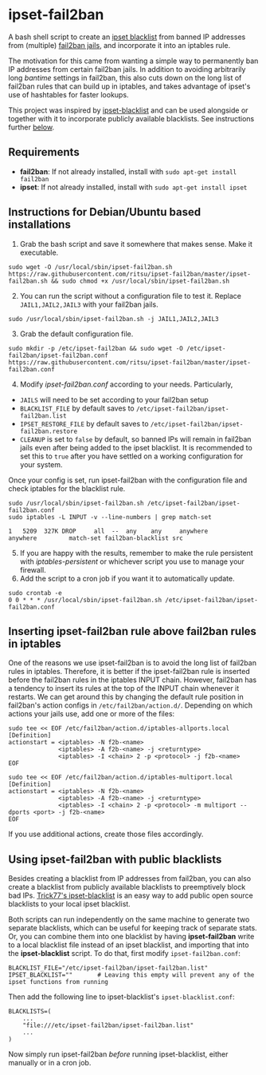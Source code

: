ipset-fail2ban
===============

A bash shell script to create an [ipset blacklist](http://ipset.netfilter.org/) from banned IP addresses from (multiple) [fail2ban jails](https://github.com/fail2ban/fail2ban), and incorporate it into an iptables rule.

The motivation for this came from wanting a simple way to permanently ban IP addresses from certain fail2ban jails. In addition to avoiding arbitrarily long _bantime_ settings in fail2ban, this also cuts down on the long list of fail2ban rules that can build up in iptables, and takes advantage of ipset's use of hashtables for faster lookups.

This project was inspired by [ipset-blacklist](https://github.com/trick77/ipset-blacklist) and can be used alongside or together with it to incorporate publicly available blacklists. See instructions further [below](#using-ipset-fail2ban-with-public-blacklists).

## Requirements
- **fail2ban**: If not already installed, install with `sudo apt-get install fail2ban`
- **ipset**: If not already installed, install with `sudo apt-get install ipset`

## Instructions for Debian/Ubuntu based installations
1. Grab the bash script and save it somewhere that makes sense. Make it executable.
```
sudo wget -O /usr/local/sbin/ipset-fail2ban.sh https://raw.githubusercontent.com/ritsu/ipset-fail2ban/master/ipset-fail2ban.sh && sudo chmod +x /usr/local/sbin/ipset-fail2ban.sh
```
2. You can run the script without a configuration file to test it. Replace `JAIL1,JAIL2,JAIL3` with your fail2ban jails.
```
sudo /usr/local/sbin/ipset-fail2ban.sh -j JAIL1,JAIL2,JAIL3
```
3. Grab the default configuration file.
```
sudo mkdir -p /etc/ipset-fail2ban && sudo wget -O /etc/ipset-fail2ban/ipset-fail2ban.conf https://raw.githubusercontent.com/ritsu/ipset-fail2ban/master/ipset-fail2ban.conf
```
4. Modify _ipset-fail2ban.conf_ according to your needs. Particularly,
- `JAILS` will need to be set according to your fail2ban setup
- `BLACKLIST_FILE` by default saves to `/etc/ipset-fail2ban/ipset-fail2ban.list`
- `IPSET_RESTORE_FILE` by default saves to `/etc/ipset-fail2ban/ipset-fail2ban.restore`
- `CLEANUP` is set to `false` by default, so banned IPs will remain in fail2ban jails even after being added to the ipset blacklist. It is recommended to set this to `true` after you have settled on a working configuration for your system.

Once your config is set, run ipset-fail2ban with the configuration file and check iptables for the blacklist rule.
```
sudo /usr/local/sbin/ipset-fail2ban.sh /etc/ipset-fail2ban/ipset-fail2ban.conf
sudo iptables -L INPUT -v --line-numbers | grep match-set

1   5209  327K DROP     all  --  any    any     anywhere         anywhere         match-set fail2ban-blacklist src
```
5. If you are happy with the results, remember to make the rule persistent with _iptables-persistent_ or whichever script you use to manage your firewall.
6. Add the script to a cron job if you want it to automatically update.
```
sudo crontab -e
0 0 * * * /usr/local/sbin/ipset-fail2ban.sh /etc/ipset-fail2ban/ipset-fail2ban.conf
```

## Inserting ipset-fail2ban rule above fail2ban rules in iptables
One of the reasons we use ipset-fail2ban is to avoid the long list of fail2ban rules in iptables. Therefore, it is better if the ipset-fail2ban rule is inserted before the fail2ban rules in the iptables INPUT chain. However, fail2ban has a tendency to insert its rules at the top of the INPUT chain whenever it restarts. We can get around this by changing the default rule position in fail2ban's action configs in `/etc/fail2ban/action.d/`. Depending on which actions your jails use, add one or more of the files:
```
sudo tee << EOF /etc/fail2ban/action.d/iptables-allports.local
[Definition]
actionstart = <iptables> -N f2b-<name>
              <iptables> -A f2b-<name> -j <returntype>
              <iptables> -I <chain> 2 -p <protocol> -j f2b-<name>
EOF
```
```
sudo tee << EOF /etc/fail2ban/action.d/iptables-multiport.local
[Definition]
actionstart = <iptables> -N f2b-<name>
              <iptables> -A f2b-<name> -j <returntype>
              <iptables> -I <chain> 2 -p <protocol> -m multiport --dports <port> -j f2b-<name>
EOF
```
If you use additional actions, create those files accordingly.

## Using ipset-fail2ban with public blacklists
Besides creating a blacklist from IP addresses from fail2ban, you can also create a blacklist from publicly available blacklists to preemptively block bad IPs. [Trick77's ipset-blacklist](https://github.com/trick77/ipset-blacklist) is an easy way to add public open source blacklists to your local ipset blacklist. 

Both scripts can run independently on the same machine to generate two separate blacklists, which can be useful for keeping track of separate stats. Or, you can combine them into one blacklist by having **ipset-fail2ban** write to a local blacklist file instead of an ipset blacklist, and importing that into the **ipset-blacklist** script. To do that, first modify `ipset-fail2ban.conf`:
```
BLACKLIST_FILE="/etc/ipset-fail2ban/ipset-fail2ban.list"
IPSET_BLACKLIST=""       # Leaving this empty will prevent any of the ipset functions from running
```
Then add the following line to ipset-blacklist's `ipset-blacklist.conf`:
```
BLACKLISTS=(
    ...
    "file:///etc/ipset-fail2ban/ipset-fail2ban.list"
    ...
)
```
Now simply run ipset-fail2ban _before_ running ipset-blacklist, either manually or in a cron job.

